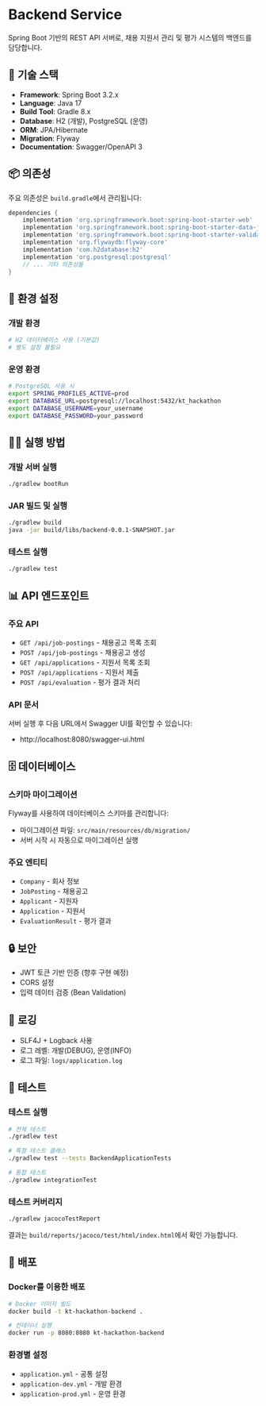 # Backend Service

Spring Boot 기반의 REST API 서버로, 채용 지원서 관리 및 평가 시스템의 백엔드를 담당합니다.

## 🚀 기술 스택

- **Framework**: Spring Boot 3.2.x
- **Language**: Java 17
- **Build Tool**: Gradle 8.x
- **Database**: H2 (개발), PostgreSQL (운영)
- **ORM**: JPA/Hibernate
- **Migration**: Flyway
- **Documentation**: Swagger/OpenAPI 3

## 📦 의존성

주요 의존성은 `build.gradle`에서 관리됩니다:

```gradle
dependencies {
    implementation 'org.springframework.boot:spring-boot-starter-web'
    implementation 'org.springframework.boot:spring-boot-starter-data-jpa'
    implementation 'org.springframework.boot:spring-boot-starter-validation'
    implementation 'org.flywaydb:flyway-core'
    implementation 'com.h2database:h2'
    implementation 'org.postgresql:postgresql'
    // ... 기타 의존성들
}
```

## 🔧 환경 설정

### 개발 환경
```bash
# H2 데이터베이스 사용 (기본값)
# 별도 설정 불필요
```

### 운영 환경
```bash
# PostgreSQL 사용 시
export SPRING_PROFILES_ACTIVE=prod
export DATABASE_URL=postgresql://localhost:5432/kt_hackathon
export DATABASE_USERNAME=your_username
export DATABASE_PASSWORD=your_password
```

## 🏃‍♂️ 실행 방법

### 개발 서버 실행
```bash
./gradlew bootRun
```

### JAR 빌드 및 실행
```bash
./gradlew build
java -jar build/libs/backend-0.0.1-SNAPSHOT.jar
```

### 테스트 실행
```bash
./gradlew test
```

## 📊 API 엔드포인트

### 주요 API
- `GET /api/job-postings` - 채용공고 목록 조회
- `POST /api/job-postings` - 채용공고 생성
- `GET /api/applications` - 지원서 목록 조회
- `POST /api/applications` - 지원서 제출
- `POST /api/evaluation` - 평가 결과 처리

### API 문서
서버 실행 후 다음 URL에서 Swagger UI를 확인할 수 있습니다:
- http://localhost:8080/swagger-ui.html

## 🗄️ 데이터베이스

### 스키마 마이그레이션
Flyway를 사용하여 데이터베이스 스키마를 관리합니다:
- 마이그레이션 파일: `src/main/resources/db/migration/`
- 서버 시작 시 자동으로 마이그레이션 실행

### 주요 엔티티
- `Company` - 회사 정보
- `JobPosting` - 채용공고
- `Applicant` - 지원자
- `Application` - 지원서
- `EvaluationResult` - 평가 결과

## 🔒 보안

- JWT 토큰 기반 인증 (향후 구현 예정)
- CORS 설정
- 입력 데이터 검증 (Bean Validation)

## 📝 로깅

- SLF4J + Logback 사용
- 로그 레벨: 개발(DEBUG), 운영(INFO)
- 로그 파일: `logs/application.log`

## 🧪 테스트

### 테스트 실행
```bash
# 전체 테스트
./gradlew test

# 특정 테스트 클래스
./gradlew test --tests BackendApplicationTests

# 통합 테스트
./gradlew integrationTest
```

### 테스트 커버리지
```bash
./gradlew jacocoTestReport
```
결과는 `build/reports/jacoco/test/html/index.html`에서 확인 가능합니다.

## 🚀 배포

### Docker를 이용한 배포
```bash
# Docker 이미지 빌드
docker build -t kt-hackathon-backend .

# 컨테이너 실행
docker run -p 8080:8080 kt-hackathon-backend
```

### 환경별 설정
- `application.yml` - 공통 설정
- `application-dev.yml` - 개발 환경
- `application-prod.yml` - 운영 환경
